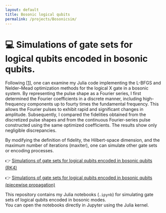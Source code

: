 ```yaml
---
layout: default
title: Bosonic logical qubits
permalink: /projects/Bosonicsim/
---
```


# 💻 Simulations of gate sets for logical qubits encoded in bosonic qubits.

[1]: https://www.nature.com/articles/s41467-017-00045-1

Following [[1]], one can examine my Julia code implementing the L-BFGS and Nelder–Mead optimization methods for the logical X gate in a bosonic system. By representing the pulse shape as a Fourier series, I first determined the Fourier coefficients in a discrete manner, including high-frequency components up to fourty times the fundamental frequency. This allows the Fourier pulses to exhibit rapid and significant changes in amplitude. Subsequently, I compared the fidelities obtained from the discretized pulse shapes and from the continuous Fourier-series pulse constructed using the same optimized coefficients. The results show only negligible discrepancies.

By modifying the definition of fidelity, the Hilbert-space dimension, and the maximum number of iterations (maxiter), one can simulate other gate sets or encoding processes.

👉 [Simulations of gate sets for logical qubits encoded in bosonic qubits (RK4)](https://github.com/Liucy3164/Simulations-of-gate-sets-for-logical-qubits-encoded-in-bosonic-qubits)

👉 [Simulations of gate sets for logical qubits encoded in bosonic qubits (piecewise propagation)](https://github.com/Liucy3164/Simulations-of-gate-sets-for-logical-qubits-encoded-in-bosonic-qubits)

This repository contains my Julia notebooks (`.ipynb`) for simulating gate sets of logical qubits encoded in bosonic modes.  
You can open the notebooks directly in Jupyter using the Julia kernel.
